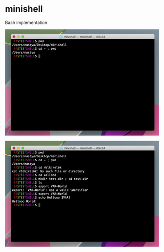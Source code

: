 # minishell
Bash implementation 

![video_1](https://github.com/k-allard/imgs/blob/master/minishell_1.gif)

![video_2](https://github.com/k-allard/imgs/blob/master/minishell_2.gif)
